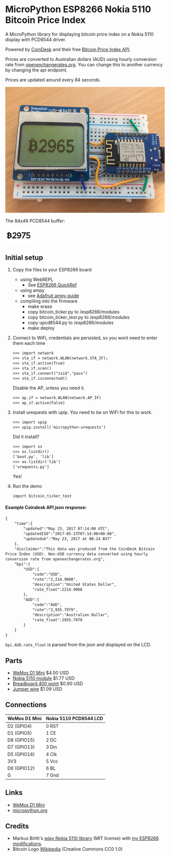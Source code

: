 # MicroPython ESP8266 Nokia 5110 Bitcoin Price Index

A MicroPython library for displaying bitcoin price index on a Nokia 5110 display with PCD8544 driver.

Powered by [CoinDesk](http://www.coindesk.com/price/) and their free [Bitcoin Price Index API](http://www.coindesk.com/api/).

Prices are converted to Australian dollars (AUD) using hourly conversion rate from [openexchangerates.org](https://openexchangerates.org/).
You can change this to another currency by changing the api endpoint.

Prices are updated around every 84 seconds.

![demo](docs/demo.jpg)

The 84x48 PCD8544 buffer:

![demo](docs/bpi-84x48.png)

## Initial setup

1. Copy the files to your ESP8266 board
	* using WebREPL
		* See [ESP8266 QuickRef](http://docs.micropython.org/en/latest/esp8266/esp8266/quickref.html#webrepl-web-browser-interactive-prompt)
	* using ampy
		* see [Adafruit ampy guide](https://learn.adafruit.com/micropython-basics-load-files-and-run-code/file-operations)
	* compiling into the firmware
		* make erase
		* copy bitcoin_ticker.py to /esp8266/modules
		* copy bitcoin_ticker_test.py to /esp8266/modules
		* copy upcd8544.py to /esp8266/modules
		* make deploy

2. Connect to WiFi, credentials are persisted, so you wont need to enter them each time

	```
	>>> import network
	>>> sta_if = network.WLAN(network.STA_IF);
	>>> sta_if.active(True)
	>>> sta_if.scan()
	>>> sta_if.connect("ssid","pass")
	>>> sta_if.isconnected()
	```

	Disable the AP, unless you need it.

	```
	>>> ap_if = network.WLAN(network.AP_IF)
	>>> ap_if.active(False)
	```

3. Install urequests with upip. You need to be on WiFi for this to work.

	```
	>>> import upip
	>>> upip.install('micropython-urequests')
	```

	Did it install?

	```
	>>> import os
	>>> os.listdir()
	['boot.py', 'lib']
	>>> os.listdir('lib')
	['urequests.py']
	```

	Yes!

4. Run the demo

	```
	import bitcoin_ticker_test
	```

#### Example Coindesk API json response:

```
{
	"time":{
		"updated":"May 23, 2017 07:14:00 UTC",
		"updatedISO":"2017-05-23T07:14:00+00:00",
		"updateduk":"May 23, 2017 at 08:14 BST"
	},
	"disclaimer":"This data was produced from the CoinDesk Bitcoin Price Index (USD). Non-USD currency data converted using hourly conversion rate from openexchangerates.org",
	"bpi":{
		"USD":{
			"code":"USD",
			"rate":"2,214.9088",
			"description":"United States Dollar",
			"rate_float":2214.9088
		},
		"AUD":{
			"code":"AUD",
			"rate":"2,955.7979",
			"description":"Australian Dollar",
			"rate_float":2955.7979
		}
	}
}
```

`bpi.AUD.rate_float` is parsed from the json and displayed on the LCD.


## Parts

* [WeMos D1 Mini](http://www.aliexpress.com/store/product/D1-mini-Mini-NodeMcu-4M-bytes-Lua-WIFI-Internet-of-Things-development-board-based-ESP8266/1331105_32529101036.html) $4.00 USD
* [Nokia 5110 module](https://www.aliexpress.com/w/wholesale-Nokia-5110.html?groupsort=1&SortType=price_asc&g=y&SearchText=Nokia+5110) $1.77 USD
* [Breadboard 400 point](https://www.aliexpress.com/w/wholesale-breadboard.html?groupsort=1&SortType=price_asc&g=y&SearchText=Breadboard+400+point) $0.90 USD
* [Jumper wire](https://www.aliexpress.com/w/wholesale-breadboard.html?groupsort=1&SortType=price_asc&g=y&SearchText=65+breadboard+jumper+cables) $1.09 USD

## Connections

WeMos D1 Mini | Nokia 5110 PCD8544 LCD
------------- | ---------------
D2 (GPIO4)    | 0 RST
D1 (GPIO5)    | 1 CE
D8 (GPIO15)   | 2 DC
D7 (GPIO13)   | 3 Din
D5 (GPIO14)   | 4 Clk
3V3           | 5 Vcc
D6 (GPIO12)   | 6 BL
G             | 7 Gnd

## Links

* [WeMos D1 Mini](https://www.wemos.cc/product/d1-mini.html)
* [micropython.org](http://micropython.org)

## Credits

* Markus Birth's [wipy Nokia 5110 library](https://github.com/mbirth/wipy-upcd8544) (MIT license) with [my ESP8266 modifications](https://github.com/mbirth/wipy-upcd8544/issues/1).
* Bitcoin Logo [Wikipedia](https://commons.wikimedia.org/wiki/File:Bitcoin_logo.svg) (Creative Commons CC0 1.0)
